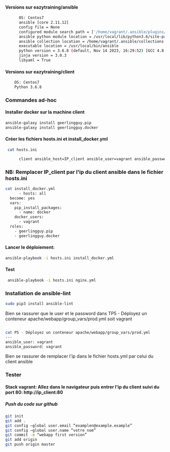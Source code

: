 #### Versions sur eazytraining/ansible
```bash
      OS: Centos7
      ansible [core 2.11.12]
      config file = None
      configured module search path = ['/home/vagrant/.ansible/plugins/modules', '/usr/share/ansible/plugins/modules']
      ansible python module location = /usr/local/lib/python3.6/site-packages/ansible
      ansible collection location = /home/vagrant/.ansible/collections:/usr/share/ansible/collections
      executable location = /usr/local/bin/ansible
      python version = 3.6.8 (default, Nov 14 2023, 16:29:52) [GCC 4.8.5 20150623 (Red Hat 4.8.5-44)]
      jinja version = 3.0.3
      libyaml = True
```
  
#### Versions sur eazytraining/client
```bash
    OS: Centos7
    Python 3.6.8
```

### Commandes ad-hoc

####  Installer docker sur la machine client
```bash
ansible-galaxy install geerlingguy.pip
ansible-galaxy install geerlingguy.docker
```

#### Créer les fichiers hosts.ini et install_docker.yml

```bash
 cat hosts.ini

      client ansible_host=IP_client ansible_user=vagrant ansible_password=vagrant ansible_ssh_common_args='-o StrictHostKeyChecking=no' ansible_python_interpreter=/usr/bin/python3
```
### NB: Remplacer IP_client par l'ip du client ansible dans le fichier hosts.ini

```bash
cat install_docker.yml
      - hosts: all
  become: yes
  vars:
    pip_install_packages:
      - name: docker
    docker_users:
      - vagrant
  roles:
    - geerlingguy.pip
    - geerlingguy.docker

```

#### Lancer le déploiement: 
```bash
ansible-playbook -i hosts.ini install_docker.yml
```
#### Test
```bash
 ansible-playbook -i hosts.ini nginx.yml
```


### Installation de ansible-lint
```bash
sudo pip3 install ansible-lint
```

Bien se rassurer que le user et le password dans TP5 - Déployez un conteneur apache/webapp/group_vars/prod.yml soit vagrant

```bash

cat P5 - Déployez un conteneur apache/webapp/group_vars/prod.yml
---
ansible_user: vagrant
ansible_password: vagrant
```
Bien se rassurer de remplacer l'ip dans le fichier hosts.yml par celui du client ansible

### Tester

#### Stack vagrant: Allez dans le navigateur puis entrer l'ip du client suivi du port 80: http://ip_client:80

#####  Push du code sur github
```bash
git init
git add .
git config –global user.email “examplen@example.example”
git config –global user.name “votre nom”
git commit -m “webapp first version”
git add origin
git push origin master
```

